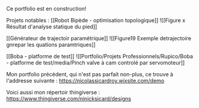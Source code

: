 Ce portfolio est en construction!

Projets notables : 
[[Robot Bipède - optimisation topologique]]
![[Figure x Résultat d'analyse statique du pied]]

[[Générateur de trajectoir paramétrique]]
![[Figure19 Exemple detrajectoire gnrepar les quations paramtriques]]

[[Boba - platforme de test]]
![[Portfolio/Projets Professionnels/Rupico/Boba - platforme de test/media/Pinch valve à cam controlé par servomoteur]]

Mon portfolio précédent, qui n'est pas parfait non-plus, ce trouve à l'addresse suivante : https://nicolassicardroy.wixsite.com/demo

Voici aussi mon répertoir thingiverse : https://www.thingiverse.com/ninicksicard/designs


